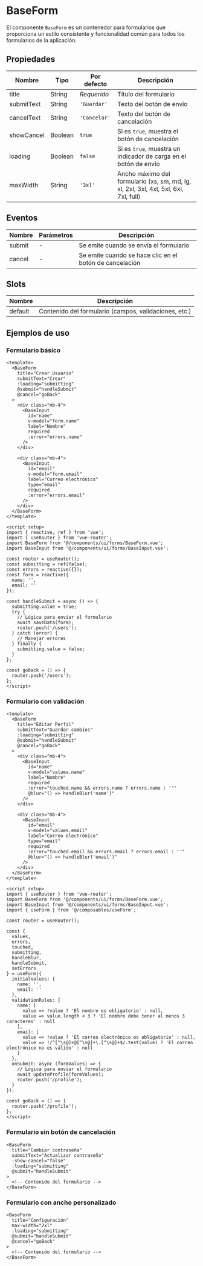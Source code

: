 # BaseForm

El componente `BaseForm` es un contenedor para formularios que proporciona un estilo consistente y funcionalidad común para todos los formularios de la aplicación.

## Propiedades

| Nombre | Tipo | Por defecto | Descripción |
|--------|------|-------------|-------------|
| title | String | *Requerido* | Título del formulario |
| submitText | String | `'Guardar'` | Texto del botón de envío |
| cancelText | String | `'Cancelar'` | Texto del botón de cancelación |
| showCancel | Boolean | `true` | Si es `true`, muestra el botón de cancelación |
| loading | Boolean | `false` | Si es `true`, muestra un indicador de carga en el botón de envío |
| maxWidth | String | `'3xl'` | Ancho máximo del formulario (xs, sm, md, lg, xl, 2xl, 3xl, 4xl, 5xl, 6xl, 7xl, full) |

## Eventos

| Nombre | Parámetros | Descripción |
|--------|------------|-------------|
| submit | - | Se emite cuando se envía el formulario |
| cancel | - | Se emite cuando se hace clic en el botón de cancelación |

## Slots

| Nombre | Descripción |
|--------|-------------|
| default | Contenido del formulario (campos, validaciones, etc.) |

## Ejemplos de uso

### Formulario básico

```vue
<template>
  <BaseForm 
    title="Crear Usuario"
    submitText="Crear"
    :loading="submitting"
    @submit="handleSubmit"
    @cancel="goBack"
  >
    <div class="mb-4">
      <BaseInput
        id="name"
        v-model="form.name"
        label="Nombre"
        required
        :error="errors.name"
      />
    </div>
    
    <div class="mb-4">
      <BaseInput
        id="email"
        v-model="form.email"
        label="Correo electrónico"
        type="email"
        required
        :error="errors.email"
      />
    </div>
  </BaseForm>
</template>

<script setup>
import { reactive, ref } from 'vue';
import { useRouter } from 'vue-router';
import BaseForm from '@/components/ui/forms/BaseForm.vue';
import BaseInput from '@/components/ui/forms/BaseInput.vue';

const router = useRouter();
const submitting = ref(false);
const errors = reactive({});
const form = reactive({
  name: '',
  email: ''
});

const handleSubmit = async () => {
  submitting.value = true;
  try {
    // Lógica para enviar el formulario
    await saveData(form);
    router.push('/users');
  } catch (error) {
    // Manejar errores
  } finally {
    submitting.value = false;
  }
};

const goBack = () => {
  router.push('/users');
};
</script>
```

### Formulario con validación

```vue
<template>
  <BaseForm 
    title="Editar Perfil"
    submitText="Guardar cambios"
    :loading="submitting"
    @submit="handleSubmit"
    @cancel="goBack"
  >
    <div class="mb-4">
      <BaseInput
        id="name"
        v-model="values.name"
        label="Nombre"
        required
        :error="touched.name && errors.name ? errors.name : ''"
        @blur="() => handleBlur('name')"
      />
    </div>
    
    <div class="mb-4">
      <BaseInput
        id="email"
        v-model="values.email"
        label="Correo electrónico"
        type="email"
        required
        :error="touched.email && errors.email ? errors.email : ''"
        @blur="() => handleBlur('email')"
      />
    </div>
  </BaseForm>
</template>

<script setup>
import { useRouter } from 'vue-router';
import BaseForm from '@/components/ui/forms/BaseForm.vue';
import BaseInput from '@/components/ui/forms/BaseInput.vue';
import { useForm } from '@/composables/useForm';

const router = useRouter();

const {
  values,
  errors,
  touched,
  submitting,
  handleBlur,
  handleSubmit,
  setErrors
} = useForm({
  initialValues: {
    name: '',
    email: ''
  },
  validationRules: {
    name: [
      value => !value ? 'El nombre es obligatorio' : null,
      value => value.length < 3 ? 'El nombre debe tener al menos 3 caracteres' : null
    ],
    email: [
      value => !value ? 'El correo electrónico es obligatorio' : null,
      value => !/^[^\s@]+@[^\s@]+\.[^\s@]+$/.test(value) ? 'El correo electrónico no es válido' : null
    ]
  },
  onSubmit: async (formValues) => {
    // Lógica para enviar el formulario
    await updateProfile(formValues);
    router.push('/profile');
  }
});

const goBack = () => {
  router.push('/profile');
};
</script>
```

### Formulario sin botón de cancelación

```vue
<BaseForm 
  title="Cambiar contraseña"
  submitText="Actualizar contraseña"
  :show-cancel="false"
  :loading="submitting"
  @submit="handleSubmit"
>
  <!-- Contenido del formulario -->
</BaseForm>
```

### Formulario con ancho personalizado

```vue
<BaseForm 
  title="Configuración"
  max-width="2xl"
  :loading="submitting"
  @submit="handleSubmit"
  @cancel="goBack"
>
  <!-- Contenido del formulario -->
</BaseForm>
```
